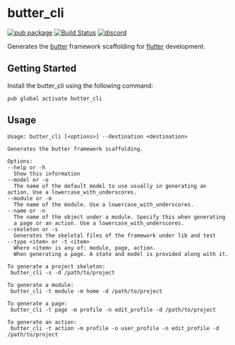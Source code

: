 # butter_cli

[![pub package](https://img.shields.io/pub/v/butter_cli)](https://pub.dartlang.org/packages/butter_cli) [![Build Status](https://travis-ci.org/kbaylosis/butter_cli.svg?branch=master)](https://travis-ci.org/kbaylosis/butter_cli) [![discord](https://img.shields.io/discord/1062944658239520810)](https://discord.gg/CykbJHm8eK)

Generates the [butter](https://pub.dev/packages/butter) framework scaffolding for [flutter](https://flutter.dev/) development.

## Getting Started

Install the butter_cli using the following command:

```
pub global activate butter_cli
```

## Usage

```
Usage: butter_cli [<options>] --destination <destination>

Generates the butter framework scaffolding.

Options:
--help or -h
  Show this information
--model or -o
  The name of the default model to use usually in generating an action. Use a lowercase_with_underscores.
--module or -m
  The name of the module. Use a lowercase_with_underscores.
--name or -n
  The name of the object under a module. Specify this when generating
  a page or an action. Use a lowercase_with_underscores.
--skeleton or -s
  Generates the skeletal files of the framework under lib and test
--type <item> or -t <item>
  Where <item> is any of: module, page, action.
  When generating a page. A state and model is provided along with it.

To generate a project skeleton: 
 butter_cli -s -d /path/to/project

To generate a module: 
 butter_cli -t module -m home -d /path/to/project

To generate a page: 
 butter_cli -t page -m profile -n edit_profile -d /path/to/project

To generate an action: 
 butter_cli -t action -m profile -o user_profile -n edit_profile -d /path/to/project
```
